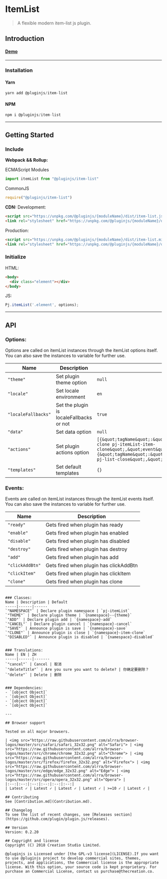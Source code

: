# ItemList
> A flexible modern item-list js plugin.
## Introduction

#### [Demo]()
---
### Installation

#### Yarn
```javascript
yarn add @pluginjs/item-list
```
#### NPM
```javascript
npm i @pluginjs/item-list
```
---

## Getting Started
### Include
**Webpack && Rollup:**

ECMAScript Modules
```javascript
import itemList from "@pluginjs/item-list"
```

CommonJS
```javascript
require("@pluginjs/item-list")
```

**CDN:**
Development:
```html
<script src="https://unpkg.com/@pluginjs/{moduleName}/dist/item-list.js"></script>
<link rel="stylesheet" href="https://unpkg.com/@pluginjs/{moduleName}/dist/item-list.css">
```
Production:
```html
<script src="https://unpkg.com/@pluginjs/{moduleName}/dist/item-list.min.js"></script>
<link rel="stylesheet" href="https://unpkg.com/@pluginjs/{moduleName}/dist/item-list.min.css">
```

### Initialize
HTML:
```html
<body>
  <div class="element"></div>
</body>
```
JS:
```javascript
Pj.itemList('.element', options);
```
---
## API

### Options:
Options are called on itemList instances through the itemList options itself.
You can also save the instances to variable for further use.

Name | Description | Default
-----|--------------|-----
`"theme"` | Set plugin theme option | `null`
`"locale"` | Set locale environment | `en`
`"localeFallbacks"` | Set the plugin is localeFallbacks or not | `true`
`"data"` | Set data option | `null`
`"actions"` | Set plugin actions option | `[{&quot;tagName&quot;:&quot;i&quot;,&quot;trigger&quot;:&quot;icon-clone pj-itemList-item-clone&quot;,&quot;event&quot;:&quot;click&quot;,&quot;init&quot;:null},{&quot;tagName&quot;:&quot;i&quot;,&quot;trigger&quot;:&quot;icon-close pj-list-close&quot;,&quot;event&quot;:&quot;click&quot;}]`
`"templates"` | Set default templates | `{}`

### Events:
Events are called on itemList instances through the itemList events itself.
You can also save the instances to variable for further use.

Name | Description
-----|-----
`"ready"` | Gets fired when plugin has ready
`"enable"` | Gets fired when plugin has enabled
`"disable"` | Gets fired when plugin has disabled
`"destroy"` | Gets fired when plugin has destroy
`"add"` | Gets fired when plugin has add
`"clickAddBtn"` | Gets fired when plugin has clickAddBtn
`"clickItem"` | Gets fired when plugin has clickItem
`"clone"` | Gets fired when plugin has clone

```

### Classes:
Name | Description | Default
-----|------|------
`"NAMESPACE"` | Declare plugin namespace | `pj-itemList`
`"THEME"` | Declare plugin theme | `{namespace}--{theme}`
`"ADD"` | Declare plugin add | `{namespace}-add`
`"CANCEL"` | Declare plugin cancel | `{namespace}-cancel`
`"SAVE"` | Announce plugin is save | `{namespace}-save`
`"CLONE"` | Announce plugin is close | `{namespace}-item-clone`
`"DISABLED"` | Announce plugin is disabled | `{namespace}-disabled`


### Translations:
Name | EN | ZH
-----|------|-------
`"cancel"` | Cancel | 取消
`"deleteTitle"` | Are you sure you want to delete? | 你确定要删除？
`"delete"` | Delete | 删除


### Dependencies:
- `[object Object]`
- `[object Object]`
- `[object Object]`
- `[object Object]`

---

## Browser support

Tested on all major browsers.

| <img src="https://raw.githubusercontent.com/alrra/browser-logos/master/src/safari/safari_32x32.png" alt="Safari"> | <img src="https://raw.githubusercontent.com/alrra/browser-logos/master/src/chrome/chrome_32x32.png" alt="Chrome"> | <img src="https://raw.githubusercontent.com/alrra/browser-logos/master/src/firefox/firefox_32x32.png" alt="Firefox"> | <img src="https://raw.githubusercontent.com/alrra/browser-logos/master/src/edge/edge_32x32.png" alt="Edge"> | <img src="https://raw.githubusercontent.com/alrra/browser-logos/master/src/opera/opera_32x32.png" alt="Opera"> |
|:--:|:--:|:--:|:--:|:--:|:--:|
| Latest ✓ | Latest ✓ | Latest ✓ | Latest ✓ | >=10 ✓ | Latest ✓ |

## Contributing
See [Contribution.md](Contribution.md).

## Changelog
To see the list of recent changes, see [Releases section](https://github.com/plugin/plugin.js/releases).

## Version
Version: 0.2.20

## Copyright and license
Copyright (C) 2018 Creation Studio Limited.

@pluginjs is Licensed under [the GPL-v3 license](LICENSE).If you want to use @pluginjs project to develop commercial sites, themes, projects, and applications, the Commercial license is the appropriate license. With this option, your source code is kept proprietary. For purchase an Commercial License, contact us purchase@thecreation.co.